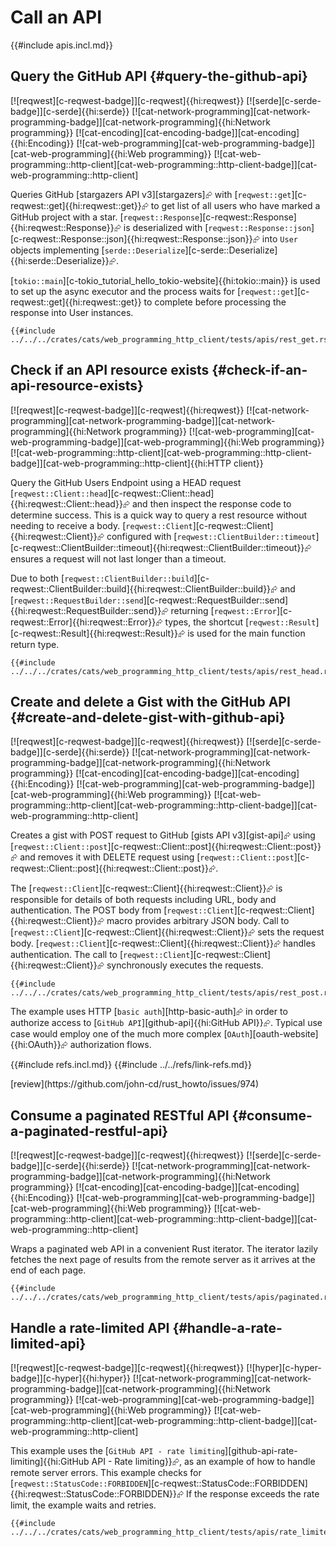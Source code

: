 # Call an API

{{#include apis.incl.md}}

## Query the GitHub API {#query-the-github-api}

[![reqwest][c-reqwest-badge]][c-reqwest]{{hi:reqwest}} [![serde][c-serde-badge]][c-serde]{{hi:serde}} [![cat-network-programming][cat-network-programming-badge]][cat-network-programming]{{hi:Network programming}} [![cat-encoding][cat-encoding-badge]][cat-encoding]{{hi:Encoding}} [![cat-web-programming][cat-web-programming-badge]][cat-web-programming]{{hi:Web programming}} [![cat-web-programming::http-client][cat-web-programming::http-client-badge]][cat-web-programming::http-client]

Queries GitHub [stargazers API v3][stargazers]⮳ with [`reqwest::get`][c-reqwest::get]{{hi:reqwest::get}}⮳ to get list of all users who have marked a GitHub project with a star. [`reqwest::Response`][c-reqwest::Response]{{hi:reqwest::Response}}⮳ is deserialized with [`reqwest::Response::json`][c-reqwest::Response::json]{{hi:reqwest::Response::json}}⮳ into `User` objects implementing [`serde::Deserialize`][c-serde::Deserialize]{{hi:serde::Deserialize}}⮳.

[`tokio::main`][c-tokio_tutorial_hello_tokio-website]{{hi:tokio::main}} is used to set up the async executor and the process waits for [`reqwest::get`][c-reqwest::get]{{hi:reqwest::get}} to complete before processing the response into User instances.

```rust,editable
{{#include ../../../crates/cats/web_programming_http_client/tests/apis/rest_get.rs:example}}
```

## Check if an API resource exists {#check-if-an-api-resource-exists}

[![reqwest][c-reqwest-badge]][c-reqwest]{{hi:reqwest}} [![cat-network-programming][cat-network-programming-badge]][cat-network-programming]{{hi:Network programming}} [![cat-web-programming][cat-web-programming-badge]][cat-web-programming]{{hi:Web programming}} [![cat-web-programming::http-client][cat-web-programming::http-client-badge]][cat-web-programming::http-client]{{hi:HTTP client}}

Query the GitHub Users Endpoint using a HEAD request [`reqwest::Client::head`][c-reqwest::Client::head]{{hi:reqwest::Client::head}}⮳ and then inspect the response code to determine success. This is a quick way to query a rest resource without needing to receive a body. [`reqwest::Client`][c-reqwest::Client]{{hi:reqwest::Client}}⮳ configured with [`reqwest::ClientBuilder::timeout`][c-reqwest::ClientBuilder::timeout]{{hi:reqwest::ClientBuilder::timeout}}⮳ ensures a request will not last longer than a timeout.

Due to both [`reqwest::ClientBuilder::build`][c-reqwest::ClientBuilder::build]{{hi:reqwest::ClientBuilder::build}}⮳ and [`reqwest::RequestBuilder::send`][c-reqwest::RequestBuilder::send]{{hi:reqwest::RequestBuilder::send}}⮳ returning [`reqwest::Error`][c-reqwest::Error]{{hi:reqwest::Error}}⮳ types, the shortcut [`reqwest::Result`][c-reqwest::Result]{{hi:reqwest::Result}}⮳ is used for the main function return type.

```rust,editable
{{#include ../../../crates/cats/web_programming_http_client/tests/apis/rest_head.rs:example}}
```

## Create and delete a Gist with the GitHub API {#create-and-delete-gist-with-github-api}

[![reqwest][c-reqwest-badge]][c-reqwest]{{hi:reqwest}} [![serde][c-serde-badge]][c-serde]{{hi:serde}} [![cat-network-programming][cat-network-programming-badge]][cat-network-programming]{{hi:Network programming}} [![cat-encoding][cat-encoding-badge]][cat-encoding]{{hi:Encoding}} [![cat-web-programming][cat-web-programming-badge]][cat-web-programming]{{hi:Web programming}} [![cat-web-programming::http-client][cat-web-programming::http-client-badge]][cat-web-programming::http-client]

Creates a gist with POST request to GitHub [gists API v3][gist-api]⮳ using [`reqwest::Client::post`][c-reqwest::Client::post]{{hi:reqwest::Client::post}}⮳ and removes it with DELETE request using [`reqwest::Client::post`][c-reqwest::Client::post]{{hi:reqwest::Client::post}}⮳.

The [`reqwest::Client`][c-reqwest::Client]{{hi:reqwest::Client}}⮳ is responsible for details of both requests including URL, body and authentication. The POST body from [`reqwest::Client`][c-reqwest::Client]{{hi:reqwest::Client}}⮳ macro provides arbitrary JSON body. Call to [`reqwest::Client`][c-reqwest::Client]{{hi:reqwest::Client}}⮳ sets the request body. [`reqwest::Client`][c-reqwest::Client]{{hi:reqwest::Client}}⮳ handles authentication. The call to [`reqwest::Client`][c-reqwest::Client]{{hi:reqwest::Client}}⮳ synchronously executes the requests.

```rust,editable
{{#include ../../../crates/cats/web_programming_http_client/tests/apis/rest_post.rs:example}}
```

The example uses HTTP [`basic auth`][http-basic-auth]⮳ in order to authorize access to [`GitHub API`][github-api]{{hi:GitHub API}}⮳. Typical use case would employ one of the much more complex [`OAuth`][oauth-website]{{hi:OAuth}}⮳ authorization flows.

{{#include refs.incl.md}}
{{#include ../../refs/link-refs.md}}

<div class="hidden">
[review](https://github.com/john-cd/rust_howto/issues/974)

## Consume a paginated RESTful API {#consume-a-paginated-restful-api}

[![reqwest][c-reqwest-badge]][c-reqwest]{{hi:reqwest}} [![serde][c-serde-badge]][c-serde]{{hi:serde}} [![cat-network-programming][cat-network-programming-badge]][cat-network-programming]{{hi:Network programming}} [![cat-encoding][cat-encoding-badge]][cat-encoding]{{hi:Encoding}} [![cat-web-programming][cat-web-programming-badge]][cat-web-programming]{{hi:Web programming}} [![cat-web-programming::http-client][cat-web-programming::http-client-badge]][cat-web-programming::http-client]

Wraps a paginated web API in a convenient Rust iterator. The iterator lazily fetches the next page of results from the remote server as it arrives at the end of each page.

```rust,editable
{{#include ../../../crates/cats/web_programming_http_client/tests/apis/paginated.rs:example}}
```

## Handle a rate-limited API {#handle-a-rate-limited-api}

[![reqwest][c-reqwest-badge]][c-reqwest]{{hi:reqwest}} [![hyper][c-hyper-badge]][c-hyper]{{hi:hyper}} [![cat-network-programming][cat-network-programming-badge]][cat-network-programming]{{hi:Network programming}} [![cat-web-programming][cat-web-programming-badge]][cat-web-programming]{{hi:Web programming}} [![cat-web-programming::http-client][cat-web-programming::http-client-badge]][cat-web-programming::http-client]

This example uses the [`GitHub API - rate limiting`][github-api-rate-limiting]{{hi:GitHub API - Rate limiting}}⮳, as an example of how to handle remote server errors. This example checks for [`reqwest::StatusCode::FORBIDDEN`][c-reqwest::StatusCode::FORBIDDEN]{{hi:reqwest::StatusCode::FORBIDDEN}}⮳ If the response exceeds the rate limit, the example waits and retries.

```rust,editable
{{#include ../../../crates/cats/web_programming_http_client/tests/apis/rate_limited.rs:example}}
```

</div>
